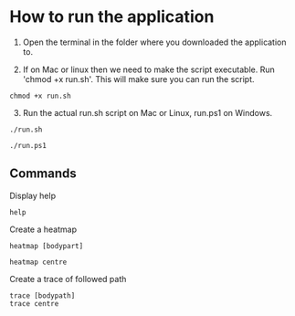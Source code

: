 # How to run the application

1. Open the terminal in the folder where you downloaded the application to.


2. If on Mac or linux then we need to make the script executable. Run 'chmod +x run.sh'. This will make sure you can run the script.

```
chmod +x run.sh
```

3. Run the actual run.sh script on Mac or Linux, run.ps1 on Windows.
```
./run.sh
```
```
./run.ps1
```

## Commands
Display help
```
help
```

Create a heatmap
```
heatmap [bodypart]

heatmap centre
```

Create a trace of followed path
```
trace [bodypath]
trace centre
```
